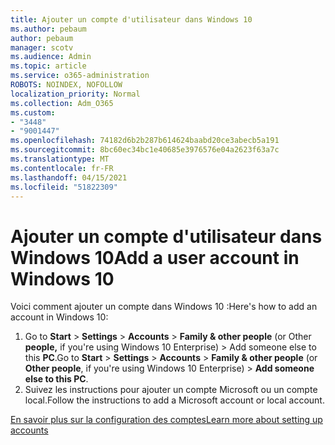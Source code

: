 ```yaml
---
title: Ajouter un compte d'utilisateur dans Windows 10
ms.author: pebaum
author: pebaum
manager: scotv
ms.audience: Admin
ms.topic: article
ms.service: o365-administration
ROBOTS: NOINDEX, NOFOLLOW
localization_priority: Normal
ms.collection: Adm_O365
ms.custom:
- "3448"
- "9001447"
ms.openlocfilehash: 74182d6b2b287b614624baabd20ce3abecb5a191
ms.sourcegitcommit: 8bc60ec34bc1e40685e3976576e04a2623f63a7c
ms.translationtype: MT
ms.contentlocale: fr-FR
ms.lasthandoff: 04/15/2021
ms.locfileid: "51822309"
---
```

# <a name="add-a-user-account-in-windows-10"></a><span data-ttu-id="62b8a-102">Ajouter un compte d'utilisateur dans Windows 10</span><span class="sxs-lookup"><span data-stu-id="62b8a-102">Add a user account in Windows 10</span></span>

<span data-ttu-id="62b8a-103">Voici comment ajouter un compte dans Windows 10 :</span><span class="sxs-lookup"><span data-stu-id="62b8a-103">Here's how to add an account in Windows 10:</span></span>

1. <span data-ttu-id="62b8a-104">Go to **Start**  >  **Settings**  >  **Accounts**  >  **Family & other people** (or Other **people,** if you're using Windows 10 Enterprise) > Add someone else to this **PC**.</span><span class="sxs-lookup"><span data-stu-id="62b8a-104">Go to **Start** > **Settings** > **Accounts** > **Family & other people** (or **Other people**, if you're using Windows 10 Enterprise) > **Add someone else to this PC**.</span></span>
2. <span data-ttu-id="62b8a-105">Suivez les instructions pour ajouter un compte Microsoft ou un compte local.</span><span class="sxs-lookup"><span data-stu-id="62b8a-105">Follow the instructions to add a Microsoft account or local account.</span></span>

[<span data-ttu-id="62b8a-106">En savoir plus sur la configuration des comptes</span><span class="sxs-lookup"><span data-stu-id="62b8a-106">Learn more about setting up accounts</span></span>](https://support.microsoft.com/help/17197/)